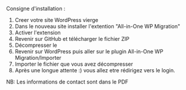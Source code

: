 Consigne d'installation :

1. Creer votre site WordPress vierge
2. Dans le nouveau site installer l'extention "All-in-One WP Migration"
3. Activer l'extension
4. Revenir sur GitHub et télécharger le fichier ZIP
5. Décompresser le
6. Revenir sur WordPress puis aller sur le plugin All-in-One WP Migration/Importer
7. Importer le fichier que vous avez décompresser
8. Après une longue attente :) vous allez etre rédirigez vers le login.
  
NB: Les informations de contact sont dans le PDF
